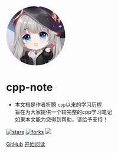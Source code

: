 <img width="160px" style="border-radius: 50%" bor src="style/head_portrait.png">

# **cpp-note**

- 本文档是作者折腾 ```cpp```以来的学习历程<br>旨在为大家提供一个较完整的cpp学习笔记<br>如果本文能为您得到帮助，请给予支持！

[![stars](https://badgen.net/github/stars/mochazi/cpp-note?color=4ab8a1)](https://github.com/mochazi/cpp-note)
[![forks](https://badgen.net/github/forks/mochazi/cpp-note?color=4ab8a1)](https://github.com/mochazi/cpp-note)
![](https://img.shields.io/badge/%E6%91%B8%E9%B1%BC-%E7%A8%8B%E5%BA%8F%E5%91%98-green)

[GitHub](https://github.com/mochazi/cpp-note)
[开始阅读](?id=中文文档)

